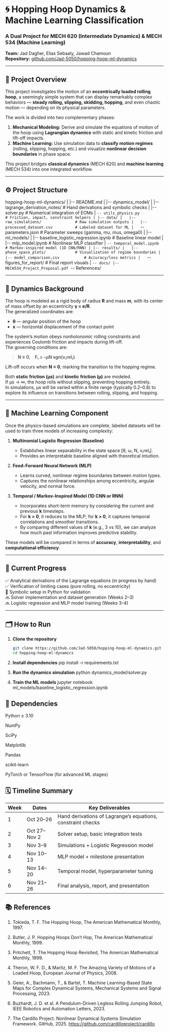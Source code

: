 # 🌀 Hopping Hoop Dynamics & Machine Learning Classification

### A Dual Project for MECH 620 (Intermediate Dynamics) & MECH 534 (Machine Learning)
**Team:** Jad Dagher, Elias Sebaaly, Jawad Chamoun  
**Repository:** [github.com/Jad-5050/hopping-hoop-ml-dynamics](https://github.com/Jad-5050/hopping-hoop-ml-dynamics)

---

## 🎯 Project Overview

This project investigates the motion of an **eccentrically loaded rolling hoop**, a seemingly simple system that can display remarkably complex behaviors — **steady rolling, slipping, skidding, hopping**, and even chaotic motion — depending on its physical parameters.

The work is divided into two complementary phases:

1. **Mechanical Modeling:** Derive and simulate the equations of motion of the hoop using **Lagrangian dynamics** with static and kinetic friction and lift-off impacts.  
2. **Machine Learning:** Use simulation data to **classify motion regimes** (rolling, slipping, hopping, etc.) and visualize **nonlinear decision boundaries** in phase space.

This project bridges **classical dynamics** (MECH 620) and **machine learning** (MECH 534) into one integrated workflow.

---

## ⚙️ Project Structure

hopping-hoop-ml-dynamics/
|
|-- README.md
|
|-- dynamics_model/
|   |-- lagrange_derivation_notes/     # Hand derivations and symbolic checks
|   |-- solver.py                      # Numerical integration of EOMs
|   `-- utils_physics.py               # Friction, impact, constraint helpers
|
|-- data/
|   |-- raw_simulations/               # Raw simulation outputs
|   |-- processed_dataset.csv          # Labeled dataset for ML
|   `-- parameters.json                # Parameter sweeps (gamma, mu, mus, omega0)
|
|-- ml_models/
|   |-- baseline_logistic_regression.ipynb # Baseline linear model
|   |-- mlp_model.ipynb                    # Nonlinear MLP classifier
|   `-- temporal_model.ipynb               # Markov-inspired model (1D CNN/RNN)
|
|-- results/
|   |-- phase_space_plots/             # Visualization of regime boundaries
|   |-- model_comparison.csv           # Accuracy/loss metrics
|   `-- figures_for_report/            # Final report visuals
|
`-- docs/
    |-- MECH534_Project_Proposal.pdf
    `-- References/

---

## 🧮 Dynamics Background

The hoop is modeled as a rigid body of radius **R** and mass **m**, with its center of mass offset by an eccentricity **γ = e/R**.  
The generalized coordinates are:
- **θ** — angular position of the hoop  
- **x** — horizontal displacement of the contact point  

The system’s motion obeys nonholonomic rolling constraints and experiences Coulomb friction and impacts during lift-off.  
The governing conditions are:

> **N ≥ 0**, **Fₜ = -μN sgn(v₍rel₎)**  

Lift-off occurs when **N = 0**, marking the transition to the hopping regime.

Both **static friction (μs)** and **kinetic friction (μ)** are modeled.  
If μs → ∞, the hoop rolls without slipping, preventing hopping entirely.  
In simulations, μs will be varied within a finite range (typically 0.2–0.8) to explore its influence on transitions between rolling, slipping, and hopping.

---

## 🤖 Machine Learning Component

Once the physics-based simulations are complete, labeled datasets will be used to train three models of increasing complexity:

1. **Multinomial Logistic Regression (Baseline)**  
   - Establishes linear separability in the state space [θ, ω, N, v₍rel₎].  
   - Provides an interpretable baseline aligned with theoretical intuition.  

2. **Feed-Forward Neural Network (MLP)**  
   - Learns curved, nonlinear regime boundaries between motion types.  
   - Captures the nonlinear relationships among eccentricity, angular velocity, and normal force.  

3. **Temporal / Markov-Inspired Model (1D CNN or RNN)**  
   - Incorporates short-term memory by considering the current and previous **k** timesteps.  
   - For **k = 0**, it reduces to the MLP; for **k > 0**, it captures temporal correlations and smoother transitions.  
   - By comparing different values of **k** (e.g., 3 vs 10), we can analyze how much past information improves predictive stability.

These models will be compared in terms of **accuracy**, **interpretability**, and **computational efficiency**.

---

## 🧠 Current Progress

✅ Analytical derivations of the Lagrange equations (in progress by hand)  
✅ Verification of limiting cases (pure rolling, no eccentricity)  
🔄 Symbolic setup in Python for validation  
🔜 Solver implementation and dataset generation (Weeks 2–3)  
🔜 Logistic regression and MLP model training (Weeks 3–4)

---

## 🗂️ How to Run

1. **Clone the repository**
   ```bash
   git clone https://github.com/Jad-5050/hopping-hoop-ml-dynamics.git
   cd hopping-hoop-ml-dynamics

2. **Install dependencies**
   pip install -r requirements.txt

3. **Run the dynamics simulation**
   python dynamics_model/solver.py

4. **Train the ML models**
   jupyter notebook ml_models/baseline_logistic_regression.ipynb

## 🧾 Dependencies

   Python ≥ 3.10

   NumPy

   SciPy

   Matplotlib

   Pandas

   scikit-learn

   PyTorch or TensorFlow (for advanced ML stages)

## 🗓️ Timeline Summary
| Week | Dates        | Key Deliverables                                            |
| ---- | ------------ | ----------------------------------------------------------- |
| 1    | Oct 20–26    | Hand derivations of Lagrange’s equations, constraint checks |
| 2    | Oct 27–Nov 2 | Solver setup, basic integration tests                       |
| 3    | Nov 3–9      | Simulations + Logistic Regression model                     |
| 4    | Nov 10–13    | MLP model + milestone presentation                          |
| 5    | Nov 14–20    | Temporal model, hyperparameter tuning                       |
| 6    | Nov 21–26    | Final analysis, report, and presentation                    |

## 📚 References

1. Tokieda, T. F. The Hopping Hoop, The American Mathematical Monthly, 1997.

2. Butler, J. P. Hopping Hoops Don’t Hop, The American Mathematical Monthly, 1999.

3. Pritchett, T. The Hopping Hoop Revisited, The American Mathematical Monthly, 1999.

4. Theron, W. F. D., & Maritz, M. F. The Amazing Variety of Motions of a Loaded Hoop, European Journal of Physics, 2008.

5. Geier, A., Bachmann, T., & Bartel, T. Machine Learning-Based State Maps for Complex Dynamical Systems, Mechanical Systems and Signal Processing, 2023.

6. Buzhardt, J. D. et al. A Pendulum-Driven Legless Rolling Jumping Robot, IEEE Robotics and Automation Letters, 2023.

7. The Cardillo Project. Nonlinear Dynamical Systems Simulation Framework. GitHub, 2025. https://github.com/cardilloproject/cardillo
